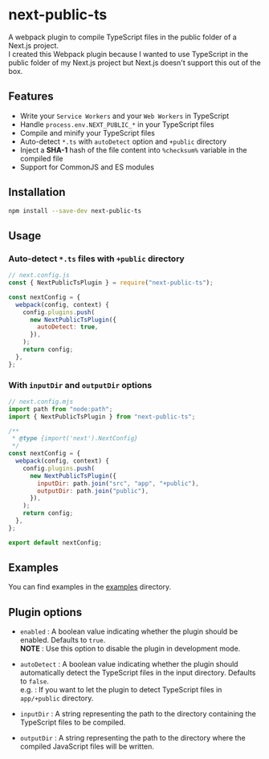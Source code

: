 # next-public-ts

A webpack plugin to compile TypeScript files in the public folder of a Next.js project.\
I created this Webpack plugin because I wanted to use TypeScript in the public folder of my Next.js project but Next.js doesn't support this out of the box.

## Features

- Write your `Service Workers` and your `Web Workers` in TypeScript
- Handle `process.env.NEXT_PUBLIC_*` in your TypeScript files
- Compile and minify your TypeScript files
- Auto-detect `*.ts` with `autoDetect` option and `+public` directory
- Inject a **SHA-1** hash of the file content into `%checksum%` variable in the compiled file
- Support for CommonJS and ES modules

## Installation

```bash
npm install --save-dev next-public-ts
```

## Usage

### Auto-detect `*.ts` files with `+public` directory

```js
// next.config.js
const { NextPublicTsPlugin } = require("next-public-ts");

const nextConfig = {
  webpack(config, context) {
    config.plugins.push(
      new NextPublicTsPlugin({
        autoDetect: true,
      }),
    );
    return config;
  },
};
```

### With `inputDir` and `outputDir` options

```js
// next.config.mjs
import path from "node:path";
import { NextPublicTsPlugin } from "next-public-ts";

/**
 * @type {import('next').NextConfig}
 */
const nextConfig = {
  webpack(config, context) {
    config.plugins.push(
      new NextPublicTsPlugin({
        inputDir: path.join("src", "app", "+public"),
        outputDir: path.join("public"),
      }),
    );
    return config;
  },
};

export default nextConfig;
```

## Examples

You can find examples in the [examples](https://github.com/Yovach/next-public-ts/tree/main/examples) directory.

## Plugin options

- `enabled` :
  A boolean value indicating whether the plugin should be enabled. Defaults to `true`.\
  **NOTE** : Use this option to disable the plugin in development mode.

- `autoDetect` :
  A boolean value indicating whether the plugin should automatically detect the TypeScript files in the input directory. Defaults to `false`.\
  e.g. : If you want to let the plugin to detect TypeScript files in `app/+public` directory.

- `inputDir` :
  A string representing the path to the directory containing the TypeScript files to be compiled.

- `outputDir` :
  A string representing the path to the directory where the compiled JavaScript files will be written.
